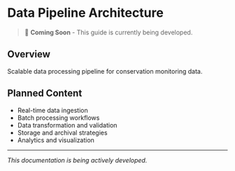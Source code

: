 # Data Pipeline Architecture

> 🚧 **Coming Soon** - This guide is currently being developed.

## Overview
Scalable data processing pipeline for conservation monitoring data.

## Planned Content
- Real-time data ingestion
- Batch processing workflows
- Data transformation and validation
- Storage and archival strategies
- Analytics and visualization

---
*This documentation is being actively developed.*